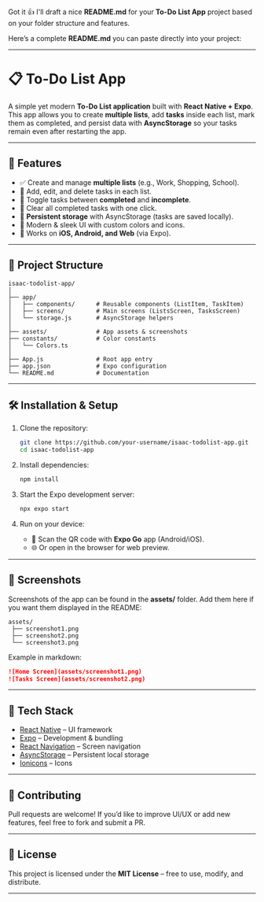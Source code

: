 Got it 👍 I'll draft a nice **README.md** for your **To-Do List App** project based on your folder structure and features.

Here’s a complete **README.md** you can paste directly into your project:

---

# 📋 To-Do List App

A simple yet modern **To-Do List application** built with **React Native + Expo**.
This app allows you to create **multiple lists**, add **tasks** inside each list, mark them as completed, and persist data with **AsyncStorage** so your tasks remain even after restarting the app.

---

## 🚀 Features

* ✅ Create and manage **multiple lists** (e.g., Work, Shopping, School).
* 📝 Add, edit, and delete tasks in each list.
* 🔄 Toggle tasks between **completed** and **incomplete**.
* 🧹 Clear all completed tasks with one click.
* 💾 **Persistent storage** with AsyncStorage (tasks are saved locally).
* 🎨 Modern & sleek UI with custom colors and icons.
* 📱 Works on **iOS, Android, and Web** (via Expo).

---

## 📂 Project Structure

```
isaac-todolist-app/
│
├── app/
│   ├── components/      # Reusable components (ListItem, TaskItem)
│   ├── screens/         # Main screens (ListsScreen, TasksScreen)
│   └── storage.js       # AsyncStorage helpers
│
├── assets/              # App assets & screenshots
├── constants/           # Color constants
│   └── Colors.ts
│
├── App.js               # Root app entry
├── app.json             # Expo configuration
└── README.md            # Documentation
```

---

## 🛠️ Installation & Setup

1. Clone the repository:

   ```bash
   git clone https://github.com/your-username/isaac-todolist-app.git
   cd isaac-todolist-app
   ```

2. Install dependencies:

   ```bash
   npm install
   ```

3. Start the Expo development server:

   ```bash
   npx expo start
   ```

4. Run on your device:

   * 📱 Scan the QR code with **Expo Go** app (Android/iOS).
   * 🌐 Or open in the browser for web preview.

---

## 📸 Screenshots

Screenshots of the app can be found in the **assets/** folder.
Add them here if you want them displayed in the README:

```
assets/
 ├── screenshot1.png
 ├── screenshot2.png
 └── screenshot3.png
```

Example in markdown:

```md
![Home Screen](assets/screenshot1.png)
![Tasks Screen](assets/screenshot2.png)
```

---

## 🎨 Tech Stack

* [React Native](https://reactnative.dev/) – UI framework
* [Expo](https://expo.dev/) – Development & bundling
* [React Navigation](https://reactnavigation.org/) – Screen navigation
* [AsyncStorage](https://react-native-async-storage.github.io/async-storage/) – Persistent local storage
* [Ionicons](https://icons.expo.fyi/) – Icons

---

## 🤝 Contributing

Pull requests are welcome! If you’d like to improve UI/UX or add new features, feel free to fork and submit a PR.

---

## 📄 License

This project is licensed under the **MIT License** – free to use, modify, and distribute.

---


